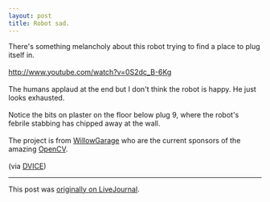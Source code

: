 ```yaml
---
layout: post
title: Robot sad.
---
```


<div class="entry-item s2-entrytext">There's something melancholy about this robot trying to find a place to plug itself in.<br/><br/><a href="http://www.youtube.com/watch?v=0S2dc_B-6Kg" rel="nofollow">http://www.youtube.com/watch?v=0S2d<wbr></wbr>c_B-6Kg</a><br/><br/>The humans applaud at the end but I don't think the robot is happy. He just looks exhausted.<br/><br/>Notice the bits on plaster on the floor below plug 9, where the robot's febrile stabbing has chipped away at the wall.<br/><br/>The project is from <a href="http://www.willowgarage.com/" rel="nofollow">WillowGarage</a> who are the current sponsors of the amazing <a href="http://opencv.willowgarage.com/wiki/" rel="nofollow">OpenCV</a>.<br/><br/>(via <a href="http://dvice.com/archives/2009/06/willow-garages.php" rel="nofollow">DVICE</a>)</div><p><hr></p><p>This post was <a href="http://ferkeltongs.livejournal.com/27342.html">originally on LiveJournal</a>.</p>